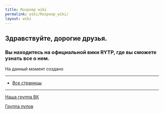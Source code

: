 ```yaml
---
title: Ruspoop wiki
permalink: wiki/Ruspoop_wiki/
layout: wiki
---
```


## **Здравствуйте, дорогие друзья.**

### Вы находитесь на официальной вики RYTP, где вы сможете узнать все о нем.

На данный момент создано [](Служебная:Allpages "wikilink")

------------------------------------------------------------------------

-   [Все страницы](http://ru.ruspoop.wikia.com/wiki/Служебная:AllPages)

------------------------------------------------------------------------

[Наша группа ВК](https://vk.com/ruspoopwiki)

[Группа пупов](https://vk.com/russianpoop)

